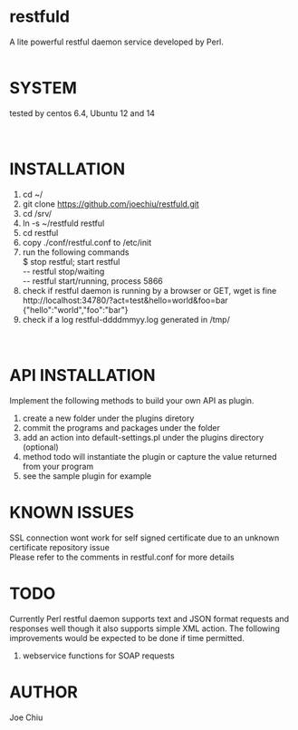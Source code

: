 # restfuld<br>
A lite powerful restful daemon service developed by Perl. <br>
<br>
# SYSTEM<br>
tested by centos 6.4, Ubuntu 12 and 14<br>
<br><br>
# INSTALLATION<br>
1. cd ~/
2. git clone https://github.com/joechiu/restfuld.git
3. cd /srv/
4. ln -s ~/restfuld restful
5. cd restful
6. copy ./conf/restful.conf to /etc/init<br>
7. run the following commands<br>
$ stop restful; start restful<br>
-- restful stop/waiting<br>
-- restful start/running, process 5866<br>
8. check if restful daemon is running by a browser or GET, wget is fine<br>
http://localhost:34780/?act=test&hello=world&foo=bar<br>
{"hello":"world","foo":"bar"}<br>
9. check if a log restful-ddddmmyy.log generated in /tmp/<br>
<br><br>

# API INSTALLATION
Implement the following methods to build your own API as plugin.
1. create a new folder under the plugins diretory
2. commit the programs and packages under the folder
3. add an action into default-settings.pl under the plugins directory (optional)
4. method todo will instantiate the plugin or capture the value returned from your program
5. see the sample plugin for example

# KNOWN ISSUES<br>
SSL connection wont work for self signed certificate due to an unknown certificate repository issue<br>
Please refer to the comments in restful.conf for more details<br>

# TODO<br>
Currently Perl restful daemon supports text and JSON format requests and responses well though it also supports simple XML action. The following improvements would be expected to be done if time permitted. <br>

1. webservice functions for SOAP requests<br>

# AUTHOR
Joe Chiu

